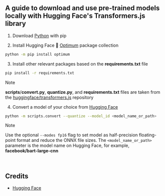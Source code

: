 ## A guide to download and use pre-trained models locally with Hugging Face's Transformers.js library

1. Download [Python](https://www.python.org/downloads/) with pip

2. Install Hugging Face 🤗 [Optimum](https://github.com/huggingface/optimum) package collection
```sh
python -m pip install optimum
```

3. Install other relevant packages based on the **requirements.txt** file
```sh
pip install -r requirements.txt
```
> [!NOTE]
> **scripts**/**convert.py**, **quantize.py**, and **requirements.txt** files are taken from the [huggingface/transformers.js](https://github.com/huggingface/transformers.js/tree/main/scripts) repository

4. Convert a model of your choice from [Hugging Face](https://huggingface.co/models)
```sh
python -m scripts.convert --quantize --model_id <model_name_or_path>
```
> [!NOTE]
> Use the optional `--modes fp16` flag to set model as half-precision floating-point format and reduce the ONNX file sizes. The `<model_name_or_path>` parameter is the model name on Hugging Face, for example, **facebook/bart-large-cnn**
<br/>

## Credits
- [Hugging Face](https://github.com/huggingface)
